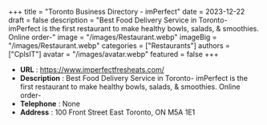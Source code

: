 +++
title = "Toronto Business Directory - imPerfect"
date = 2023-12-22
draft = false
description = "Best Food Delivery Service in Toronto- imPerfect is the first restaurant to make healthy bowls, salads, & smoothies. Online order-"
image = "/images/Restaurant.webp"
imageBig = "/images/Restaurant.webp"
categories = ["Restaurants"]
authors = ["CplsIT"]
avatar = "/images/avatar.webp"
featured = false
+++


* **URL** :  https://www.imperfectfresheats.com/
* **Description** : Best Food Delivery Service in Toronto- imPerfect is the first restaurant to make healthy bowls, salads, & smoothies. Online order-
* **Telephone** : None
* **Address** : 100 Front Street East Toronto, ON M5A 1E1
